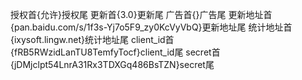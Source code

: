 授权首{允许}授权尾 更新首{3.0}更新尾 广告首{}广告尾
更新地址首{pan.baidu.com/s/1f3s-Yj7o5F9_zy0KcVyVbQ}更新地址尾 统计地址首{ixysoft.lingw.net}统计地址尾
client_id首{fRB5RWzidLanTU8TemfyTocf}client_id尾 secret首{jDMjclpt54LnrA31Rx3TDXGq486BsTZN}secret尾
